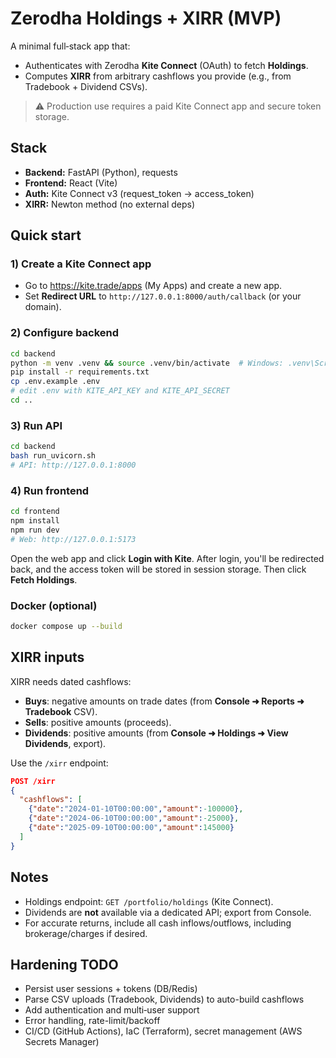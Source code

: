 # Zerodha Holdings + XIRR (MVP)

A minimal full‑stack app that:
- Authenticates with Zerodha **Kite Connect** (OAuth) to fetch **Holdings**.
- Computes **XIRR** from arbitrary cashflows you provide (e.g., from Tradebook + Dividend CSVs).

> ⚠️ Production use requires a paid Kite Connect app and secure token storage.

## Stack
- **Backend:** FastAPI (Python), requests
- **Frontend:** React (Vite)
- **Auth:** Kite Connect v3 (request_token -> access_token)
- **XIRR:** Newton method (no external deps)

## Quick start

### 1) Create a Kite Connect app
- Go to https://kite.trade/apps (My Apps) and create a new app.
- Set **Redirect URL** to `http://127.0.0.1:8000/auth/callback` (or your domain).

### 2) Configure backend
```bash
cd backend
python -m venv .venv && source .venv/bin/activate  # Windows: .venv\Scripts\activate
pip install -r requirements.txt
cp .env.example .env
# edit .env with KITE_API_KEY and KITE_API_SECRET
cd ..
```

### 3) Run API
```bash
cd backend
bash run_uvicorn.sh
# API: http://127.0.0.1:8000
```

### 4) Run frontend
```bash
cd frontend
npm install
npm run dev
# Web: http://127.0.0.1:5173
```

Open the web app and click **Login with Kite**. After login, you'll be redirected back, and the access token will be stored in session storage. Then click **Fetch Holdings**.

### Docker (optional)
```bash
docker compose up --build
```

## XIRR inputs
XIRR needs dated cashflows:
- **Buys**: negative amounts on trade dates (from **Console ➜ Reports ➜ Tradebook** CSV).
- **Sells**: positive amounts (proceeds).
- **Dividends**: positive amounts (from **Console ➜ Holdings ➜ View Dividends**, export).

Use the `/xirr` endpoint:
```json
POST /xirr
{
  "cashflows": [
    {"date":"2024-01-10T00:00:00","amount":-100000},
    {"date":"2024-06-10T00:00:00","amount":-25000},
    {"date":"2025-09-10T00:00:00","amount":145000}
  ]
}
```

## Notes
- Holdings endpoint: `GET /portfolio/holdings` (Kite Connect).  
- Dividends are **not** available via a dedicated API; export from Console.
- For accurate returns, include all cash inflows/outflows, including brokerage/charges if desired.

## Hardening TODO
- Persist user sessions + tokens (DB/Redis)
- Parse CSV uploads (Tradebook, Dividends) to auto-build cashflows
- Add authentication and multi‑user support
- Error handling, rate-limit/backoff
- CI/CD (GitHub Actions), IaC (Terraform), secret management (AWS Secrets Manager)
